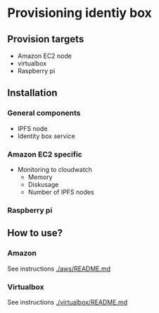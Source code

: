 # Provisioning identiy box

## Provision targets

- Amazon EC2 node
- virtualbox
- Raspberry pi

## Installation

### General components

- IPFS node
- Identity box service

### Amazon EC2 specific

- Monitoring to cloudwatch
  - Memory
  - Diskusage
  - Number of IPFS nodes

### Raspberry pi

## How to use?

### Amazon

See instructions [./aws/README.md](./aws/README.md)

### Virtualbox

See instructions [./virtualbox/README.md](./virtualbox/README.md)

